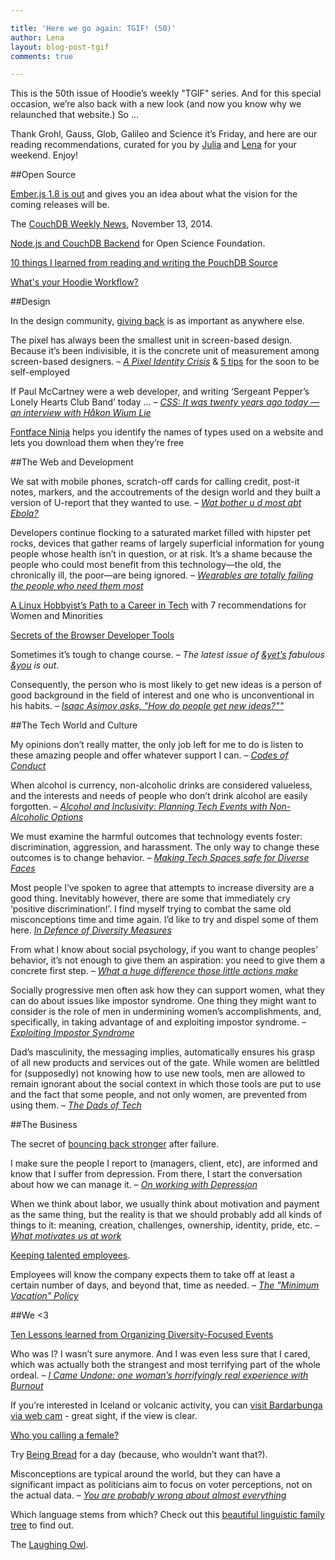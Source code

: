 ```yaml
---

title: 'Here we go again: TGIF! (50)'
author: Lena
layout: blog-post-tgif
comments: true

---
```



This is the 50th issue of Hoodie’s weekly "TGIF" series. And for this special occasion, we’re also back with a new look (and now you know why we relaunched that website.) So …

Thank Grohl, Gauss, Glob, Galileo and Science it’s Friday, and here are our reading recommendations, curated for you by [Julia](http://twitter.com/juschm) and [Lena](http://twitter.com/lrnrd) for your weekend. Enjoy!


##Open Source

[Ember.js 1.8 is out](http://emberjs.com/blog/2014/10/26/ember-1-8-0-released.html) and gives you an idea about what the vision for the coming releases will be.

The [CouchDB Weekly News](http://blog.couchdb.org/2014/11/13/couchdb-weekly-news-november-13-2014/), November 13, 2014.

[Node.js and CouchDB Backend](http://osdf.igs.umaryland.edu) for Open Science Foundation.

[10 things I learned from reading and writing the PouchDB Source](http://pouchdb.com/2014/10/26/10-things-i-learned-from-reading-and-writing-the-pouchdb-source.html)

[What's your Hoodie Workflow?](https://appback.com/whats-your-hoodie-workflow/)

##Design

In the design community, [giving back](http://www.hongkiat.com/blog/design-community-giving-back/) is as important as anywhere else.

>
The pixel has always been the smallest unit in screen-based design. Because it’s been indivisible, it is the concrete unit of measurement among screen-based designers. –
<cite><a href="http://alistapart.com/article/a-pixel-identity-crisis">A Pixel Identity Crisis</a></cite>
&
[5 tips](http://bethevibe.co/home/5-tips-for-the-soon-to-be-self-employed) for the soon to be self-employed

>
If Paul McCartney were a web developer, and writing ‘Sergeant Pepper’s Lonely Hearts Club Band’ today … –
<cite><a href="https://dev.opera.com/articles/css-twenty-years-hakon/">CSS: It was twenty years ago today — an interview with Håkon Wium Lie</a></cite>

[Fontface Ninja](http://fontface.ninja/) helps you identify the names of types used on a website and lets you download them when they’re free

##The Web and Development

>
We sat with mobile phones, scratch-off cards for calling credit, post-it notes, markers, and the accoutrements of the design world and they built a version of U-report that they wanted to use. –
<cite><a href="http://unicefstories.org/2014/10/29/wat-bother-u-d-most-abt-ebola-the-design-of-u-report-liberia/">Wat bother u d most abt Ebola?</a></cite>

>
Developers continue flocking to a saturated market filled with hipster pet rocks, devices that gather reams of largely superficial information for young people whose health isn’t in question, or at risk. It’s a shame because the people who could most benefit from this technology—the old, the chronically ill, the poor—are being ignored. –
<cite><a href="http://www.wired.com/2014/11/where-fitness-trackers-fail/">Wearables are totally failing the people who need them most</a></cite>

[A Linux Hobbyist’s Path to a Career in Tech](http://thenewstack.io/a-linux-hobbyists-path-to-a-career-in-tech-with-7-recommendations-for-women-and-minorities/) with 7 recommendations for Women and Minorities

[Secrets of the Browser Developer Tools](http://devtoolsecrets.com/)

>
Sometimes it’s tough to change course. –
<cite>The latest issue of <a href="http://andyet.com">&yet’s</a> fabulous <a href="http://createsend.com/t/r-717280AE95FEA0FD2540EF23F30FEDED">&you</a> is out.</cite>

>
Consequently, the person who is most likely to get new ideas is a person of good background in the field of interest and one who is unconventional in his habits. –
<cite><a href="http://www.technologyreview.com/view/531911/isaac-asimov-asks-how-do-people-get-new-ideas/">Isaac Asimov asks, "How do people get new ideas?""</a></cite>

##The Tech World and Culture

>
My opinions don’t really matter, the only job left for me to do is listen to these amazing people and offer whatever support I can. –
<cite><a href="https://medium.com/node-js-javascript/codes-of-conduct-82ab2d88112d">Codes of Conduct</a></cite>

>
When alcohol is currency, non-alcoholic drinks are considered valueless, and the interests and needs of people who don’t drink alcohol are easily forgotten. –
<cite><a href="https://modelviewculture.com/pieces/alcohol-and-inclusivity-planning-tech-events-with-non-alcoholic-options">Alcohol and Inclusivity: Planning Tech Events with Non-Alcoholic Options</a></cite>

>
We must examine the harmful outcomes that technology events foster: discrimination, aggression, and harassment. The only way to change these outcomes is to change behavior. –
<cite><a href="https://modelviewculture.com/pieces/making-tech-spaces-safe-for-diverse-faces">Making Tech Spaces safe for Diverse Faces</a></cite>

>
Most people I’ve spoken to agree that attempts to increase diversity are a good thing. Inevitably however, there are some that immediately cry ‘positive discrimination!’. I find myself trying to combat the same old misconceptions time and time again. I’d like to try and dispel some of them here.
<cite><a href="https://medium.com/the-microchicks/in-defence-of-diversity-measures-48e4702b1dbd">In Defence of Diversity Measures</a></cite>

>
From what I know about social psychology, if you want to change peoples’ behavior, it’s not enough to give them an aspiration: you need to give them a concrete first step. –
<cite><a href="https://medium.com/@cindyalvarez/what-a-huge-difference-those-little-actions-make-8e8c06db739f">What a huge difference those little actions make</a></cite>

>
Socially progressive men often ask how they can support women, what they can do about issues like impostor syndrome. One thing they might want to consider is the role of men in undermining women’s accomplishments, and, specifically, in taking advantage of and exploiting impostor syndrome. –
<cite><a href="http://meloukhia.net/2014/11/exploiting_impostor_syndrome/">Exploiting Impostor Syndrome</a></cite>

>
Dad’s masculinity, the messaging implies, automatically ensures his grasp of all new products and services out of the gate. While women are belittled for (supposedly) not knowing how to use new tools, men are allowed to remain ignorant about the social context in which those tools are put to use and the fact that some people, and not only women, are prevented from using them. –
<cite><a href="http://www.thebaffler.com/salvos/dads-tech">The Dads of Tech</a></cite>

##The Business

The secret of [bouncing back stronger](http://www.inc.com/jessica-stillman/the-secret-to-bouncing-back-stronger-after-failure.html) after failure.

>
I make sure the people I report to (managers, client, etc), are informed and know that I suffer from depression. From there, I start the conversation about how we can manage it. –
<cite><a href="https://medium.com/@miksago/on-working-with-depression-570cb534edc8">On working with Depression</a></cite>

>
When we think about labor, we usually think about motivation and payment as the same thing, but the reality is that we should probably add all kinds of things to it: meaning, creation, challenges, ownership, identity, pride, etc. –
<cite><a href="http://blog.ted.com/2013/04/10/what-motivates-us-at-work-7-fascinating-studies-that-give-insights/">What motivates us at work</a></cite>

[Keeping talented employees](http://java.dzone.com/articles/keeping-talented-employees).

>
Employees will know the company expects them to take off at least a certain number of days, and beyond that, time as needed. –
<cite><a href="https://medium.com/@cameronmoll/the-minimum-vacation-policy-15f6c3b922f">The "Minimum Vacation" Policy</a></cite>

##We <3

[Ten Lessons learned from Organizing Diversity-Focused Events](https://modelviewculture.com/pieces/ten-lessons-learned-from-organizing-diversity-focused-events)

>
Who was I? I wasn’t sure anymore. And I was even less sure that I cared, which was actually both the strangest and most terrifying part of the whole ordeal. –
<cite><a href="http://www.elle.com/life-love/society-career/burnout-essay">
I Came Undone: one woman’s horrifyingly real experience with Burnout</a></cite>

If you’re interested in Iceland or volcanic activity, you can [visit Bardarbunga via web cam](http://www.livefromiceland.is/webcams/bardarbunga-2) - great sight, if the view is clear.

[Who you calling a female?](http://www.theroot.com/articles/culture/2013/02/is_calling_a_woman_a_female_offensive.html)

Try [Being Bread](http://mashable.com/2014/10/17/bread-simulator-game) for a day (because, who wouldn’t want that?).

>
Misconceptions are typical around the world, but they can have a significant impact as politicians aim to focus on voter perceptions, not on the actual data. –
<cite><a href="http://www.theguardian.com/news/datablog/2014/oct/29/todays-key-fact-you-are-probably-wrong-about-almost-everything">You are probably wrong about almost everything</a></cite>

Which language stems from which? Check out this [beautiful linguistic family tree](http://mentalfloss.com/article/59665/feast-your-eyes-beautiful-linguistic-family-tree) to find out.

The [Laughing Owl](https://www.youtube.com/watch?v=M5p9JO9JgvU).
